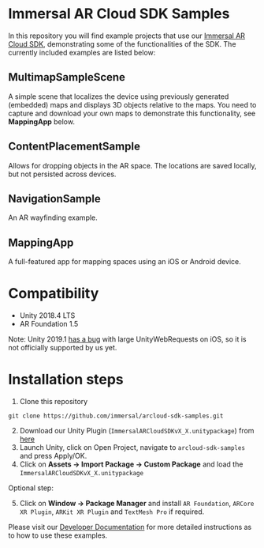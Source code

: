 # Immersal AR Cloud SDK Samples
In this repository you will find example projects that use our [Immersal AR Cloud SDK](https://immersal.com/developers/ "Register and download SDK"), demonstrating some of the functionalities of the SDK. The currently included examples are listed below:

## MultimapSampleScene
A simple scene that localizes the device using previously generated (embedded) maps and displays 3D objects relative to the maps. You need to capture and download your own maps to demonstrate this functionality, see **MappingApp** below.

## ContentPlacementSample
Allows for dropping objects in the AR space. The locations are saved locally, but not persisted across devices.

## NavigationSample
An AR wayfinding example.

## MappingApp
A full-featured app for mapping spaces using an iOS or Android device.

# Compatibility

- Unity 2018.4 LTS
- AR Foundation 1.5

Note: Unity 2019.1 [has a bug](https://issuetracker.unity3d.com/issues/mobile-unitywebrequest-with-large-post-payload-corrupted-on-ios) with large UnityWebRequests on iOS, so it is not officially supported by us yet.

# Installation steps

1. Clone this repository
```
git clone https://github.com/immersal/arcloud-sdk-samples.git
```
2. Download our Unity Plugin (`ImmersalARCloudSDKvX_X.unitypackage`) from [here](https://immersal.com/developers)
3. Launch Unity, click on Open Project, navigate to `arcloud-sdk-samples` and press Apply/OK.
4. Click on **Assets -> Import Package -> Custom Package** and load the `ImmersalARCloudSDKvX_X.unitypackage`

Optional step:

5. Click on **Window -> Package Manager** and install `AR Foundation`, `ARCore XR Plugin`, `ARKit XR Plugin` and `TextMesh Pro` if required.

Please visit our [Developer Documentation](https://immersal.com/developers/docs/ "SDK Documentation") for more detailed instructions as to how to use these examples.

